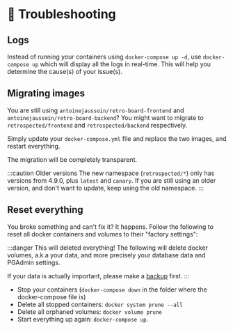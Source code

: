 # 🐛 Troubleshooting

## Logs

Instead of running your containers using `docker-compose up -d`, use `docker-compose up` which will display all the logs in real-time. This will help you determine the cause(s) of your issue(s).

## Migrating images

You are still using `antoinejaussoin/retro-board-frontend` and `antoinejaussoin/retro-board-backend`? You might want to migrate to `retrospected/frontend` and `retrospected/backend` respectively.

Simply update your `docker-compose.yml` file and replace the two images, and restart everything.

The migration will be completely transparent.

:::caution Older versions
The new namespace (`retrospected/*`) only has versions from 4.9.0, plus `latest` and `canary`.
If you are still using an older version, and don't want to update, keep using the old namespace.
:::

## Reset everything

You broke something and can't fix it? It happens. Follow the following to reset all docker containers and volumes to their "factory settings":

:::danger This will deleted everything!
The following will delete docker volumes, a.k.a your data, and more precisely your database data and PGAdmin settings.

If your data is actually important, please make a [backup](backup) first.
:::

- Stop your containers (`docker-compose down` in the folder where the docker-compose file is)
- Delete all stopped containers: `docker system prune --all`
- Delete all orphaned volumes: `docker volume prune`
- Start everything up again: `docker-compose up`.
